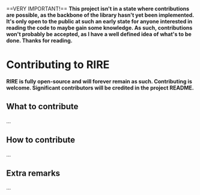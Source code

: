 ==VERY IMPORTANT!==
**This project isn't in a state where contributions are possible, as the backbone of the library hasn't yet been implemented. It's only open to the public at such an early state for anyone interested in reading the code to maybe gain some knowledge. As such, contributions won't probably be accepted, as I have a well defined idea of what's to be done. Thanks for reading.**

# Contributing to RIRE
**RIRE is fully open-source and will forever remain as such. Contributing is welcome. Significant contributors will be credited in the project README.**

## What to contribute
...
## How to contribute
...
## Extra remarks
...